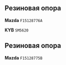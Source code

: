 ## Резиновая опора

__Mazda__ `F15128776A`

__KYB__ `SM5620`

## Резиновая опора

__Mazda__ `F15128775B`